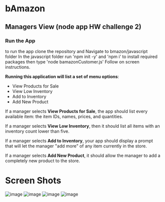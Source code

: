 # bAmazon

## Managers View (node app HW challenge 2)


### Run the App

to run the app clone the repository and  Navigate to bmazon/javascript folder
In the javascript folder run 'npm init -y' and 'npm i' to install required packages
then type 'node bamazonCustomer.js'
Follow on screen instructions. 

**Running this application will list a set of menu options**:
  * View Products for Sale
  * View Low Inventory
  * Add to Inventory
  * Add New Product


If a manager selects **View Products for Sale**, the app should list every available item: the item IDs, names, prices, and quantities.


If a manager selects **View Low Inventory**, then it should list all items with an inventory count lower than five.


If a manager selects **Add to Inventory**, your app should display a prompt that will let the manager "add more" of any item currently in the store.


If a manager selects **Add New Product**, it should allow the manager to add a completely new product to the store.



# Screen Shots
![image](https://user-images.githubusercontent.com/49127555/60319470-55954480-992b-11e9-9aed-865788a5793c.png)
![image](https://user-images.githubusercontent.com/49127555/60319539-91300e80-992b-11e9-9090-4afa2839d81c.png)
![image](https://user-images.githubusercontent.com/49127555/60319614-d5bbaa00-992b-11e9-9519-e87c1f576ced.png)
![image](https://user-images.githubusercontent.com/49127555/60319715-364ae700-992c-11e9-9ec0-8894b601aa9d.png)
